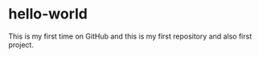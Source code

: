 # hello-world
This is my first time on GitHub and this is my first repository and also first project.
